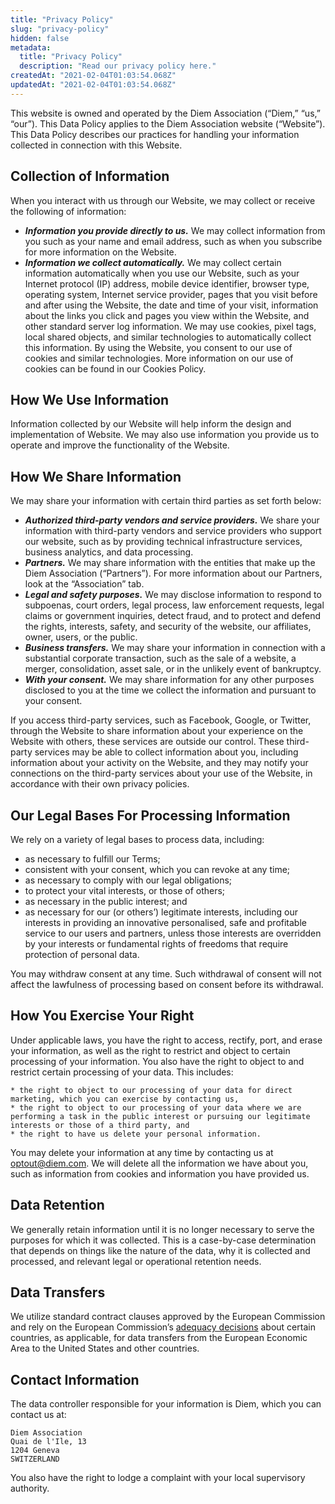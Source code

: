 ```yaml
---
title: "Privacy Policy"
slug: "privacy-policy"
hidden: false
metadata: 
  title: "Privacy Policy"
  description: "Read our privacy policy here."
createdAt: "2021-02-04T01:03:54.068Z"
updatedAt: "2021-02-04T01:03:54.068Z"
---
```

This website is owned and operated by the Diem Association (“Diem,” “us,” “our”). This Data Policy applies to the Diem Association website (“Website”). This Data Policy describes our practices for handling your information collected in connection with this Website.

## Collection of Information
 When you interact with us through our Website, we may collect or receive the following of information:

* _**Information you provide directly to us.**_ We may collect information from you such as your name and email address, such as when you subscribe for more information on the Website.
* _**Information we collect automatically.**_ We may collect certain information automatically when you use our Website, such as your Internet protocol (IP) address, mobile device identifier, browser type, operating system, Internet service provider, pages that you visit before and after using the Website, the date and time of your visit, information about the links you click and pages you view within the Website, and other standard server log information. We may use cookies, pixel tags, local shared objects, and similar technologies to automatically collect this information. By using the Website, you consent to our use of cookies and similar technologies. More information on our use of cookies can be found in our Cookies Policy.


## How We Use Information
 Information collected by our Website will help inform the design and implementation of Website. We may also use information you provide us to operate and improve the functionality of the Website.

## How We Share Information
 We may share your information with certain third parties as set forth below:

* _**Authorized third-party vendors and service providers.**_ We share your information with third-party vendors and service providers who support our website, such as by providing technical infrastructure services, business analytics, and data processing.
* _**Partners.**_ We may share information with the entities that make up the Diem Association (“Partners”). For more information about our Partners, look at the “Association” tab.
* _**Legal and safety purposes.**_ We may disclose information to respond to subpoenas, court orders, legal process, law enforcement requests, legal claims or government inquiries, detect fraud, and to protect and defend the rights, interests, safety, and security of the website, our affiliates, owner, users, or the public.
* _**Business transfers.**_ We may share your information in connection with a substantial corporate transaction, such as the sale of a website, a merger, consolidation, asset sale, or in the unlikely event of bankruptcy.
* _**With your consent.**_ We may share information for any other purposes disclosed to you at the time we collect the information and pursuant to your consent.

If you access third-party services, such as Facebook, Google, or Twitter, through the Website to share information about your experience on the Website with others, these services are outside our control. These third-party services may be able to collect information about you, including information about your activity on the Website, and they may notify your connections on the third-party services about your use of the Website, in accordance with their own privacy policies.

## Our Legal Bases For Processing Information
 We rely on a variety of legal bases to process data, including:

* as necessary to fulfill our Terms;
* consistent with your consent, which you can revoke at any time;
* as necessary to comply with our legal obligations;
* to protect your vital interests, or those of others;
* as necessary in the public interest; and
* as necessary for our (or others’) legitimate interests, including our interests in providing an innovative personalised, safe and profitable service to our users and partners, unless those interests are overridden by your interests or fundamental rights of freedoms that require protection of personal data.

You may withdraw consent at any time. Such withdrawal of consent will not affect the lawfulness of processing based on consent before its withdrawal.

## How You Exercise Your Right
 Under applicable laws, you have the right to access, rectify, port, and erase your information, as well as the right to restrict and object to certain processing of your information. You also have the right to object to and restrict certain processing of your data. This includes:

    * the right to object to our processing of your data for direct marketing, which you can exercise by contacting us,
    * the right to object to our processing of your data where we are performing a task in the public interest or pursuing our legitimate interests or those of a third party, and
    * the right to have us delete your personal information.

You may delete your information at any time by contacting us at [optout@diem.com](mailto:optout@diem.com). We will delete all the information we have about you, such as information from cookies and information you have provided us.

## Data Retention
 We generally retain information until it is no longer necessary to serve the purposes for which it was collected. This is a case-by-case determination that depends on things like the nature of the data, why it is collected and processed, and relevant legal or operational retention needs.

## Data Transfers
 We utilize standard contract clauses approved by the European Commission and rely on the European Commission’s [adequacy decisions](https://ec.europa.eu/info/law/law-topic/data-protection/data-transfers-outside-eu/adequacy-protection-personal-data-non-eu-countries_en) about certain countries, as applicable, for data transfers from the European Economic Area to the United States and other countries.

## Contact Information
 The data controller responsible for your information is Diem, which you can contact us at:

	Diem Association
	Quai de l'Ile, 13
	1204 Geneva
	SWITZERLAND

 You also have the right to lodge a complaint with your local supervisory authority.